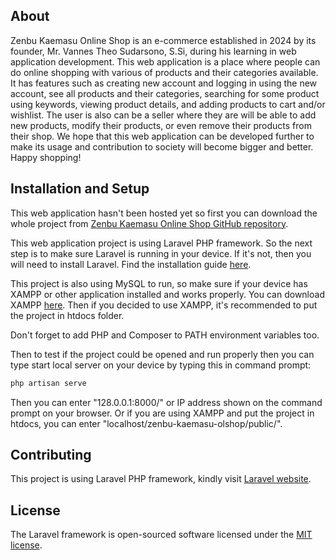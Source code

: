 ## About

Zenbu Kaemasu Online Shop is an e-commerce established in 2024 by its founder, Mr. Vannes Theo Sudarsono, S.Si, during his learning in web application development. This web application is a place where people can do online shopping with various of products and their categories available. It has features such as creating new account and logging in using the new account, see all products and their categories, searching for some product using keywords, viewing product details, and adding products to cart and/or wishlist. The user is also can be a seller where they are will be able to add new products, modify their products, or even remove their products from their shop. We hope that this web application can be developed further to make its usage and contribution to society will become bigger and better. Happy shopping!

## Installation and Setup

This web application hasn't been hosted yet so first you can download the whole project from [Zenbu Kaemasu Online Shop GitHub repository](https://github.com/vtsMwlyn/zenbu-kaemasu-olshop).

This web application project is using Laravel PHP framework. So the next step is to make sure Laravel is running in your device. If it's not, then you will need to install Laravel. Find the installation guide [here](https://laravel.com/docs/11.x/installation).

This project is also using MySQL to run, so make sure if your device has XAMPP or other application installed and works properly. You can download XAMPP [here](https://www.apachefriends.org/index.html). Then if you decided to use XAMPP, it's recommended to put the project in htdocs folder.

Don't forget to add PHP and Composer to PATH environment variables too.

Then to test if the project could be opened and run properly then you can type start local server on your device by typing this in command prompt:
```bash
php artisan serve
```

Then you can enter "128.0.0.1:8000/" or IP address shown on the command prompt on your browser. Or if you are using XAMPP and put the project in htdocs, you can enter "localhost/zenbu-kaemasu-olshop/public/".

## Contributing

This project is using Laravel PHP framework, kindly visit [Laravel website](https://laravel.com/).

## License

The Laravel framework is open-sourced software licensed under the [MIT license](https://opensource.org/licenses/MIT).
